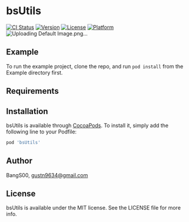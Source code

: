 # bsUtils

[![CI Status](https://img.shields.io/travis/BangS00/bsUtils.svg?style=flat)](https://travis-ci.org/BangS00/bsUtils)
[![Version](https://img.shields.io/cocoapods/v/bsUtils.svg?style=flat)](https://cocoapods.org/pods/bsUtils)
[![License](https://img.shields.io/cocoapods/l/bsUtils.svg?style=flat)](https://cocoapods.org/pods/bsUtils)
[![Platform](https://img.shields.io/cocoapods/p/bsUtils.svg?style=flat)](https://cocoapods.org/pods/bsUtils)
![Uploading Default Image.png…]()


## Example

To run the example project, clone the repo, and run `pod install` from the Example directory first.

## Requirements

## Installation

bsUtils is available through [CocoaPods](https://cocoapods.org). To install
it, simply add the following line to your Podfile:

```ruby
pod 'bsUtils'
```

## Author

BangS00, gustn9634@gmail.com

## License

bsUtils is available under the MIT license. See the LICENSE file for more info.

